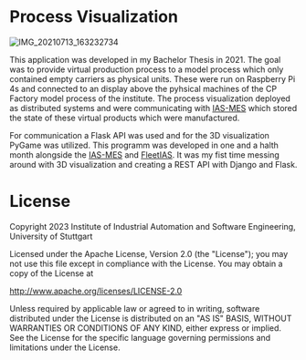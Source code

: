 # Process Visualization
![IMG_20210713_163232734](https://github.com/NachtaktiverHalbaffe/Prozessvisualisierung/assets/57433516/bf6d1195-d6d9-423e-b944-aa9a40d27f8c)

This application was developed in my Bachelor Thesis in 2021. The goal was to provide virtual production process to a model process which only contained empty carriers as physical units. 
These were run on Raspberry Pi 4s and connected to an display above the pyhsical machines of the CP Factory model process of the institute. The process visualization deployed as distributed systems and were communicating 
with [IAS-MES](https://github.com/NachtaktiverHalbaffe/IAS-MES) which stored the state of these virtual products which were manufactured.

For communication a Flask API was used and for the 3D visualization PyGame was utilized. This programm was developed in one and a halth month alongside the [IAS-MES](https://github.com/NachtaktiverHalbaffe/IAS-MES) and 
[FleetIAS](https://github.com/NachtaktiverHalbaffe/FleetIAS). It was my fist time messing around with 3D visualization and creating a REST API with Django and Flask.

#  License
Copyright 2023 Institute of Industrial Automation and Software Engineering, University of Stuttgart

Licensed under the Apache License, Version 2.0 (the "License");
you may not use this file except in compliance with the License.
You may obtain a copy of the License at

  http://www.apache.org/licenses/LICENSE-2.0

Unless required by applicable law or agreed to in writing, software
distributed under the License is distributed on an "AS IS" BASIS,
WITHOUT WARRANTIES OR CONDITIONS OF ANY KIND, either express or implied.
See the License for the specific language governing permissions and
limitations under the License.
